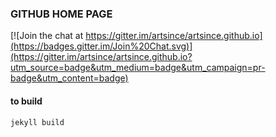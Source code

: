 ### GITHUB HOME PAGE

[![Join the chat at https://gitter.im/artsince/artsince.github.io](https://badges.gitter.im/Join%20Chat.svg)](https://gitter.im/artsince/artsince.github.io?utm_source=badge&utm_medium=badge&utm_campaign=pr-badge&utm_content=badge)

#### to build

```
jekyll build
```

